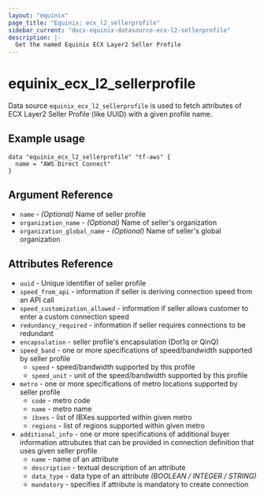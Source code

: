 ```yaml
---
layout: "equinix"
page_title: "Equinix: ecx_l2_sellerprofile"
sidebar_current: "docs-equinix-datasource-ecx-l2-sellerprofile"
description: |-
  Get the named Equinix ECX Layer2 Seller Profile
---
```


# equinix\_ecx\_l2\_sellerprofile

Data source `equinix_ecx_l2_sellerprofile` is used to fetch attributes of ECX Layer2 Seller Profile (like UUID) with a given profile name.

## Example usage

```hcl
data "equinix_ecx_l2_sellerprofile" "tf-aws" {
  name = "AWS Direct Connect"
}
```

## Argument Reference

- `name` - _(Optional)_ Name of seller profile
- `organization_name` - _(Optional)_ Name of seller's organization
- `organization_global_name` - _(Optional)_ Name of seller's global organization

## Attributes Reference

- `uuid` - Unique identifier of seller profile
- `speed_from_api` - information if seller is deriving connection speed from an API call
- `speed_customization_allowed` - information if seller allows customer to enter a custom connection speed
- `redundancy_required` - information if seller requires connections to be redundant
- `encapsulation` - seller profile's encapsulation (Dot1q or QinQ)
- `speed_band` - one or more specifications of speed/bandwidth supported by seller profile
  - `speed` - speed/bandwidth supported by this profile
  - `speed_unit` - unit of the speed/bandwidth supported by this profile
- `metro` - one or more specifications of metro locations supported by seller profile
  - `code` - metro code
  - `name` - metro name
  - `ibxes` - list of IBXes supported within given metro
  - `regions` - list of regions supported within given metro
- `additional_info` - one or more specifications of additional buyer information attrubutes that can be provided in connection definition that uses given seller profile
  - `name` - name of an attribute
  - `description` - textual description of an attribute
  - `data_type` - data type of an attribute _(BOOLEAN / INTEGER / STRING)_
  - `mandatory` - specifies if attribute is mandatory to create connection
